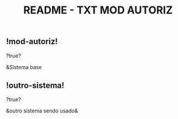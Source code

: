 <header>
  <h1 class="titulo-principal">README - TXT MOD AUTORIZ</h1>
</header>

<div class="sis-test preparativos">
  <h2>!mod-autoriz!</h2>
  <p>?true?</p>
  <p>&Sistema base</p>
</div>

<div class="outro sistema">
  <h2>!outro-sistema!</h2>
  <p>?true?</p>
  <p>&outro sistema sendo usado&</p>
</div>
